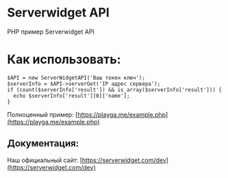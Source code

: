 # Serverwidget API
PHP пример Serverwidget API

# Как использовать:
```
$API = new ServerWidgetAPI('Ваш токен ключ');
$serverInfo = $API->serverGet('IP адрес сервера');
if (count($serverInfo['result']) && is_array($serverInfo['result'])) {
  echo $serverInfo['result'][0]['name'];
}
```

Полноценный пример: [https://playga.me/example.php](https://playga.me/example.php)

## Документация:
Наш официальный сайт: [https://serverwidget.com/dev](https://serverwidget.com/dev)
